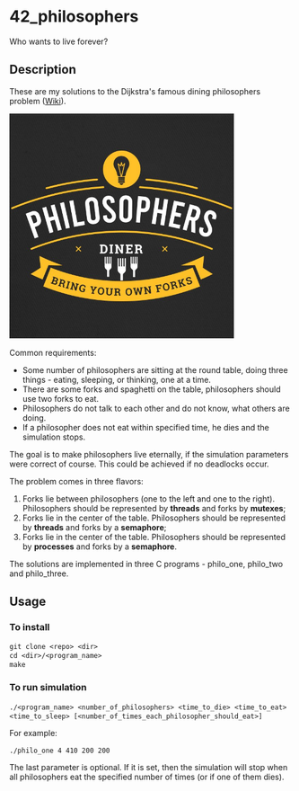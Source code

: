 # 42_philosophers
Who wants to live forever?

## Description
These are my solutions to the Dijkstra's famous dining philosophers problem ([Wiki](https://en.wikipedia.org/wiki/Dining_philosophers_problem)).

<img src="diner.jpg" width="400"/>

Common requirements:
- Some number of philosophers are sitting at the round table, doing three things - eating, sleeping, or thinking, one at a time.  
- There are some forks and spaghetti on the table, philosophers should use two forks to eat.  
- Philosophers do not talk to each other and do not know, what others are doing.  
- If a philosopher does not eat within specified time, he dies and the simulation stops.

The goal is to make philosophers live eternally, if the simulation parameters were correct of course. This could be achieved if no deadlocks occur.

The problem comes in three flavors:
1. Forks lie between philosophers (one to the left and one to the right). Philosophers should be represented by **threads** and forks by **mutexes**;
2. Forks lie in the center of the table. Philosophers should be represented by **threads** and forks by a **semaphore**;
3. Forks lie in the center of the table. Philosophers should be represented by **processes** and forks by a **semaphore**.

The solutions are implemented in three C programs - philo_one, philo_two and philo_three.

## Usage

### To install
```
git clone <repo> <dir>
cd <dir>/<program_name>
make
```

### To run simulation
```
./<program_name> <number_of_philosophers> <time_to_die> <time_to_eat> <time_to_sleep> [<number_of_times_each_philosopher_should_eat>]
```
For example:
```
./philo_one 4 410 200 200
```
The last parameter is optional. If it is set, then the simulation will stop when all philosophers eat the specified number of times (or if one of them dies).

